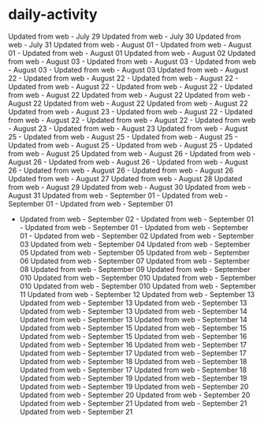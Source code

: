 # daily-activity
Updated from web - July 29
Updated from web - July 30
Updated from web - July 31
Updated from web - August 01 - Updated from web - August 01 - Updated from web - August 01
Updated from web - August 02
Updated from web - August 03 - Updated from web - August 03 - Updated from web - August 03 - Updated from web - August 03
Updated from web - August 22 - Updated from web - August 22 - Updated from web - August 22 - Updated from web - August 22 - Updated from web - August 22  - Updated from web - August 22
Updated from web - August 22 Updated from web - August 22 Updated from web - August 22 Updated from web - August 22
Updated from web - August 23 - Updated from web - August 22 - Updated from web - August 22 - Updated from web - August 22 - Updated from web - August 23 - Updated from web - August 23
Updated from web - August 25 - Updated from web - August 25 - Updated from web - August 25 - Updated from web - August 25 - Updated from web - August 25 - Updated from web - August 25
Updated from web - August 26 - Updated from web - August 26 - Updated from web - August 26 - Updated from web - August 26 - Updated from web - August 26 - Updated from web - August 26
Updated from web - August 27
Updated from web - August 28
Updated from web - August 29
Updated from web - August 30
Updated from web - August 31
Updated from web - September 01 - Updated from web - September 01 - Updated from web - September 01
 - Updated from web - September 02 - Updated from web - September 01 - Updated from web - September 01 - Updated from web - September 01 - Updated from web - September 02
Updated from web - September 03
Updated from web - September 04
Updated from web - September 05 Updated from web - September 05
Updated from web - September 06
Updated from web - September 07
Updated from web - September 08
Updated from web - September 09
Updated from web - September 010 Updated from web - September 010 Updated from web - September 010 Updated from web - September 010
Updated from web - September 11
Updated from web - September 12
Updated from web - September 13 Updated from web - September 13 Updated from web - September 13 Updated from web - September 13
Updated from web - September 14 Updated from web - September 13 Updated from web - September 14
Updated from web - September 15 Updated from web - September 15 Updated from web - September 15
Updated from web - September 16
Updated from web - September 16
Updated from web - September 17 Updated from web - September 17 Updated from web - September 17
Updated from web - September 18 Updated from web - September 18 Updated from web - September 17 Updated from web - September 18
Updated from web - September 19 Updated from web - September 19 Updated from web - September 19
Updated from web - September 20 Updated from web - September 20 Updated from web - September 20
Updated from web - September 21 Updated from web - September 21 Updated from web - September 21
